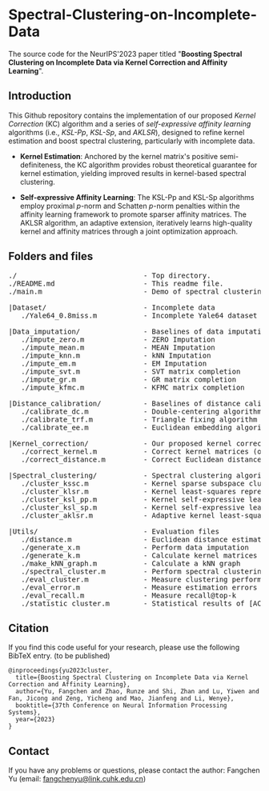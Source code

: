 # Spectral-Clustering-on-Incomplete-Data

The source code for the NeurIPS'2023 paper titled "**Boosting Spectral Clustering on Incomplete Data via Kernel Correction and Affinity Learning**".

## Introduction

This Github repository contains the implementation of our proposed *Kernel Correction* (KC) algorithm and a series of *self-expressive affinity learning* algorithms (i.e., *KSL-Pp*, *KSL-Sp*, and *AKLSR*), designed to refine kernel estimation and boost spectral clustering, particularly with incomplete data.

- **Kernel Estimation**: Anchored by the kernel matrix's positive semi-definiteness, the KC algorithm provides robust theoretical guarantee for kernel estimation, yielding improved results in kernel-based spectral clustering.

- **Self-expressive Affinity Learning**: The KSL-Pp and KSL-Sp algorithms employ proximal $p$-norm and Schatten $p$-norm penalties within the affinity learning framework to promote sparser affinity matrices. The AKLSR algorithm, an adaptive extension, iteratively learns high-quality kernel and affinity matrices through a joint optimization approach.

## Folders and files

<pre>
./                              - Top directory.
./README.md                     - This readme file.
./main.m                        - Demo of spectral clustering on incomplete data.

|Dataset/                       - Incomplete data
   ./Yale64_0.8miss.m           - Incomplete Yale64 dataset with 80% random missing

|Data_imputation/               - Baselines of data imputation
   ./impute_zero.m              - ZERO Imputation 
   ./impute_mean.m              - MEAN Imputation
   ./impute_knn.m               - kNN Imputation
   ./impute_em.m                - EM Imputation
   ./impute_svt.m               - SVT matrix completion
   ./impute_gr.m                - GR matrix completion
   ./impute_kfmc.m              - KFMC matrix completion

|Distance_calibration/          - Baselines of distance calibration
   ./calibrate_dc.m             - Double-centering algorithm  
   ./calibrate_trf.m            - Triangle fixing algorithm
   ./calibrate_ee.m             - Euclidean embedding algorithm

|Kernel_correction/             - Our proposed kernel correction algorithm 
   ./correct_kernel.m           - Correct kernel matrices (ours)  
   ./correct_distance.m         - Correct Euclidean distance matrices (ours)

|Spectral_clustering/           - Spectral clustering algorithms
   ./cluster_kssc.m             - Kernel sparse subspace clustering
   ./cluster_klsr.m             - Kernel least-squares representation
   ./cluster_ksl_pp.m           - Kernel self-expressive learning with proximal p-norm (ours)
   ./cluster_ksl_sp.m           - Kernel self-expressive learning with Schatten p-norm (ours)
   ./cluster_aklsr.m            - Adaptive kernel least-squares representation (ours)

|Utils/                         - Evaluation files 
   ./distance.m                 - Euclidean distance estimation on incomplete data
   ./generate_x.m               - Perform data imputation
   ./generate_k.m               - Calculate kernel matrices
   ./make_kNN_graph.m           - Calculate a kNN graph
   ./spectral_cluster.m         - Perform spectral clustering algorithms
   ./eval_cluster.m             - Measure clustering performance by [ACC, NMI, PUR, ARI]
   ./eval_error.m               - Measure estimation errors
   ./eval_recall.m              - Measure recall@top-k
   ./statistic_cluster.m        - Statistical results of [ACC, NMI, PUR, ARI, RMSE, RE, Recall]
</pre>


## Citation

If you find this code useful for your research, please use the following BibTeX entry. (to be published)

```
@inproceedings{yu2023cluster,
  title={Boosting Spectral Clustering on Incomplete Data via Kernel Correction and Affinity Learning},
  author={Yu, Fangchen and Zhao, Runze and Shi, Zhan and Lu, Yiwen and Fan, Jicong and Zeng, Yicheng and Mao, Jianfeng and Li, Wenye},
  booktitle={37th Conference on Neural Information Processing Systems},
  year={2023}
}
```

## Contact

If you have any problems or questions, please contact the author: Fangchen Yu (email: fangchenyu@link.cuhk.edu.cn)
